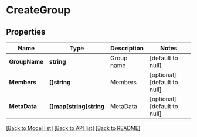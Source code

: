 # CreateGroup

## Properties
Name | Type | Description | Notes
------------ | ------------- | ------------- | -------------
**GroupName** | **string** | Group name | [default to null]
**Members** | **[]string** | Members | [optional] [default to null]
**MetaData** | [**[]map[string]string**](map.md) | MetaData | [optional] [default to null]

[[Back to Model list]](../README.md#documentation-for-models) [[Back to API list]](../README.md#documentation-for-api-endpoints) [[Back to README]](../README.md)

